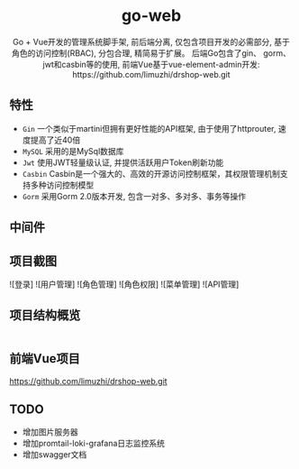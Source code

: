 <h1 align="center">go-web</h1>

<div align="center">
Go + Vue开发的管理系统脚手架, 前后端分离, 仅包含项目开发的必需部分, 基于角色的访问控制(RBAC), 分包合理, 精简易于扩展。 后端Go包含了gin、 gorm、 jwt和casbin等的使用, 前端Vue基于vue-element-admin开发: https://github.com/limuzhi/drshop-web.git
</div>

## 特性

- `Gin` 一个类似于martini但拥有更好性能的API框架, 由于使用了httprouter, 速度提高了近40倍
- `MySQL` 采用的是MySql数据库
- `Jwt` 使用JWT轻量级认证, 并提供活跃用户Token刷新功能
- `Casbin` Casbin是一个强大的、高效的开源访问控制框架，其权限管理机制支持多种访问控制模型
- `Gorm` 采用Gorm 2.0版本开发, 包含一对多、多对多、事务等操作 

## 中间件
 

## 项目截图

![登录]
![用户管理]
![角色管理]
![角色权限]
![菜单管理]
![API管理]
## 项目结构概览

``` 
```
## 前端Vue项目 
<https://github.com/limuzhi/drshop-web.git>

## TODO

- 增加图片服务器
- 增加promtail-loki-grafana日志监控系统
- 增加swagger文档

